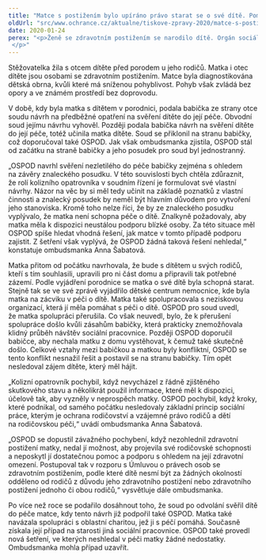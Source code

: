 ```yaml
---
title: "Matce s postižením bylo upíráno právo starat se o své dítě. Pomohl jí až zásah ombudsmanky"
oldUrl: "src/www.ochrance.cz/aktualne/tiskove-zpravy-2020/matce-s-postizenim-bylo-upirano-pravo-starat-se-o-sve-dite-pomohl-ji-az-zasah-ombudsmank"
date: 2020-01-24
perex: "<p>Ženě se zdravotním postižením se narodilo dítě. Orgán sociálně-právní ochrany dětí po jeho narození podpořil návrh babičky na svěření dítěte do její péče. Matka tak nedostala ani šanci prokázat, že se o dítě dokáže postarat. Ombudsmanka během svého šetření zjistila, že se OSPOD v roli kolizního opatrovníka již na počátku přiklonil na stranu babičky, aniž by disponoval dostatkem informací. Nehájil tak nejlepší zájem dítěte, nesledoval ochranu rodičovství a nedal matce možnost prokázat, že se o dítě dokáže postarat. Nakonec se podařilo dosáhnout toho, aby bylo dítě svěřeno do péče matky a OSPOD přijal opatření k nápravě, které by měly podobným případům zabránit. Ombudsmanka Anna Šabatová tak mohla případ uzavřít.  </p>"
---
```


<!-- imported from the old website -->

<p>Stěžovatelka žila s otcem dítěte před porodem u jeho rodičů. Matka i otec dítěte jsou osobami se zdravotním postižením. Matce byla diagnostikována dětská obrna, kvůli které má sníženou pohyblivost. Pohyb však zvládá bez opory a ve známém prostředí bez doprovodu.</p><p>V době, kdy byla matka s dítětem v porodnici, podala babička ze strany otce soudu návrh na předběžné opatření na svěření dítěte do její péče. Obvodní soud jejímu návrhu vyhověl. Později podala babička návrh na svěření dítěte do její péče, totéž učinila matka dítěte. Soud se přiklonil na stranu babičky, což doporučoval také OSPOD. Jak však ombudsmanka zjistila, OSPOD stál od začátku na straně babičky a jeho posudek pro soud byl jednostranný.</p><p>„OSPOD navrhl svěření nezletilého do péče babičky zejména s ohledem na závěry znaleckého posudku. V této souvislosti bych chtěla zdůraznit, že rolí kolizního opatrovníka v soudním řízení je formulovat své vlastní návrhy. Názor na věc by si měl tedy učinit na základě poznatků z vlastní činnosti a znalecký posudek by neměl být hlavním důvodem pro vytvoření jeho stanoviska. Kromě toho nelze říci, že by ze znaleckého posudku vyplývalo, že matka není schopna péče o dítě. Znalkyně požadovaly, aby matka měla k dispozici neustálou podporu blízké osoby. Za této situace měl OSPOD spíše hledat vhodná řešení, jak matce v tomto případě podporu zajistit. Z šetření však vyplývá, že OSPOD žádná taková řešení nehledal,“ konstatuje ombudsmanka Anna Šabatová. </p><p>Matka přitom od počátku navrhovala, že bude s dítětem u svých rodičů, kteří s tím souhlasili, upravili pro ni část domu a připravili tak potřebné zázemí. Podle vyjádření porodnice se matka o své dítě byla schopná starat. Stejně tak se ve své zprávě vyjádřilo dětské centrum nemocnice, kde byla matka na zácviku v péči o dítě. Matka také spolupracovala s neziskovou organizací, která jí měla pomáhat s péči o dítě. OSPOD pro soud uvedl, že matka spolupráci přerušila. Co však neuvedl, bylo, že k přerušení spolupráce došlo kvůli zásahům babičky, která prakticky znemožňovala klidný průběh návštěv sociální pracovnice. Později OSPOD doporučil babičce, aby nechala matku z domu vystěhovat, k čemuž také skutečně došlo. Celkové vztahy mezi babičkou a matkou byly konfliktní, OSPOD se tento konflikt nesnažil řešit a postavil se na stranu babičky. Tím opět nesledoval zájem dítěte, který měl hájit. </p><p>„Kolizní opatrovník pochybil, když nevycházel z řádně zjištěného skutkového stavu a několikrát použil informace, které měl k dispozici, účelově tak, aby vyzněly v neprospěch matky. OSPOD pochybil, když kroky, které podnikal, od samého počátku nesledovaly základní princip sociální práce, kterým je ochrana rodičovství a vzájemné právo rodičů a dětí na rodičovskou péči,“ uvádí ombudsmanka Anna Šabatová.</p><p>„OSPOD se dopustil závažného pochybení, když nezohlednil zdravotní postižení matky, nedal jí možnost, aby projevila své rodičovské schopnosti a neposkytl jí dostatečnou pomoc a podporu s ohledem na její zdravotní omezení. Postupoval tak v rozporu s Úmluvou o právech osob se zdravotním postižením, podle které dítě nesmí být za žádných okolností odděleno od rodičů z důvodu jeho zdravotního postižení nebo zdravotního postižení jednoho či obou rodičů,“ vysvětluje dále ombudsmanka. </p><p>Po více než roce se podařilo dosáhnout toho, že soud po odvolání svěřil dítě do péče matce, kdy tento návrh již podpořil také OSPOD. Matka také navázala spolupráci s oblastní charitou, jež ji s péčí pomáhá. Současně získala její případ na starosti jiná sociální pracovnice. OSPOD také provedl nová šetření, ve kterých neshledal v péči matky žádné nedostatky. Ombudsmanka mohla případ uzavřít.  </p>
